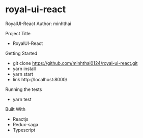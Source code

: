 # royal-ui-react
RoyalUI-React
Author: minhthai

Project Title
- RoyalUI-React

Getting Started
- git clone https://github.com/minhthai0124/royal-ui-react.git
- yarn install
- yarn start
- link http://localhost:8000/

Running the tests
- yarn test

Built With
- Reactjs
- Redux-saga
- Typescript

